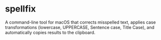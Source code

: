 # spellfix
A command-line tool for macOS that corrects misspelled text, applies case transformations (lowercase, UPPERCASE, Sentence case, Title Case), and automatically copies results to the clipboard.
